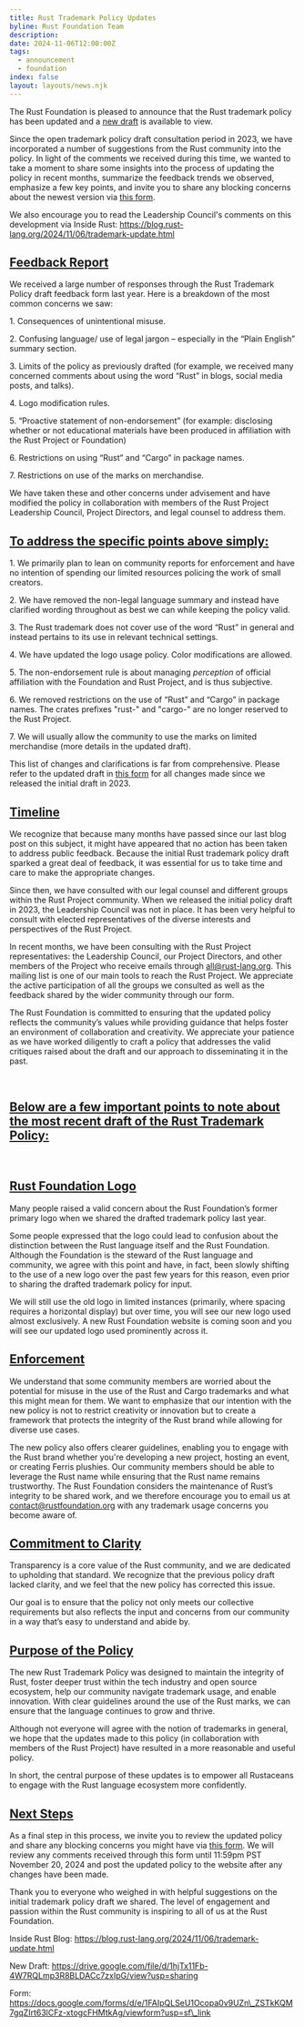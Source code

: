 ```yaml
---
title: Rust Trademark Policy Updates
byline: Rust Foundation Team
description:
date: 2024-11-06T12:00:00Z
tags:
  - announcement
  - foundation
index: false
layout: layouts/news.njk
---
```

The Rust Foundation is pleased to announce that the Rust trademark policy has been updated and a [new draft](https://drive.google.com/file/d/1hjTx11Fb-4W7RQLmp3R8BLDACc7zxIpG/view?usp=sharing) is available to view.

Since the open trademark policy draft consultation period in 2023, we have incorporated a number of suggestions from the Rust community into the policy. In light of the comments we received during this time, we wanted to take a moment to share some insights into the process of updating the policy in recent months, summarize the feedback trends we observed, emphasize a few key points, and invite you to share any blocking concerns about the newest version via [this form](https://docs.google.com/forms/d/e/1FAIpQLSeU1Ocopa0v9UZn_ZSTkKQM7gqZIrt63lCFz-xtogcFHMtkAg/viewform?usp=sf_link).

We also encourage you to read the Leadership Council's comments on this development via Inside Rust: <a href="https://blog.rust-lang.org/2024/11/06/trademark-update.html" title="https://blog.rust-lang.org/2024/11/06/trademark-update.html" target="_blank" rel="noreferrer noopener">https://blog.rust-lang.org/2024/11/06/trademark-update.html</a>

## <u>Feedback Report</u>

We received a large number of responses through the Rust Trademark Policy draft feedback form last year. Here is a breakdown of the most common concerns we saw:

1\. Consequences of unintentional misuse.

2\. Confusing language/ use of legal jargon – especially in the “Plain English” summary section.

3\. Limits of the policy as previously drafted (for example, we received many concerned comments about using the word “Rust” in blogs, social media posts, and talks).

4\. Logo modification rules.

5\. “Proactive statement of non-endorsement” (for example: disclosing whether or not educational materials have been produced in affiliation with the Rust Project or Foundation)

6\. Restrictions on using “Rust” and “Cargo” in package names.

7\. Restrictions on use of the marks on merchandise.

We have taken these and other concerns under advisement and have modified the policy in collaboration with members of the Rust Project Leadership Council, Project Directors, and legal counsel to address them.

## **<u>To address the specific points above simply:</u>**

1\. We primarily plan to lean on community reports for enforcement and have no intention of spending our limited resources policing the work of small creators.

2\. We have removed the non-legal language summary and instead have clarified wording throughout as best we can while keeping the policy valid.

3\. The Rust trademark does not cover use of the word “Rust” in general and instead pertains to its use in relevant technical settings.

4\. We have updated the logo usage policy. Color modifications are allowed.

5\. The non-endorsement rule is about managing *perception* of official affiliation with the Foundation and Rust Project, and is thus subjective.

6\. We removed restrictions on the use of “Rust” and “Cargo” in package names. The crates prefixes "rust-" and "cargo-" are no longer reserved to the Rust Project.

7\. We will usually allow the community to use the marks on limited merchandise (more details in the updated draft).

This list of changes and clarifications is far from comprehensive. Please refer to the updated draft in [this form](https://docs.google.com/forms/d/e/1FAIpQLSeU1Ocopa0v9UZn_ZSTkKQM7gqZIrt63lCFz-xtogcFHMtkAg/viewform) for all changes made since we released the initial draft in 2023.

## **<u>Timeline</u>**

We recognize that because many months have passed since our last blog post on this subject, it might have appeared that no action has been taken to address public feedback. Because the initial Rust trademark policy draft sparked a great deal of feedback, it was essential for us to take time and care to make the appropriate changes.

Since then, we have consulted with our legal counsel and different groups within the Rust Project community. When we released the initial policy draft in 2023, the Leadership Council was not in place. It has been very helpful to consult with elected representatives of the diverse interests and perspectives of the Rust Project.

In recent months, we have been consulting with the Rust Project representatives: the Leadership Council, our Project Directors, and other members of the Project who receive emails through [all@rust-lang.org](mailto:all@rust-lang.org). This mailing list is one of our main tools to reach the Rust Project. We appreciate the active participation of all the groups we consulted as well as the feedback shared by the wider community through our form.

The Rust Foundation is committed to ensuring that the updated policy reflects the community’s values while providing guidance that helps foster an environment of collaboration and creativity. We appreciate your patience as we have worked diligently to craft a policy that addresses the valid critiques raised about the draft and our approach to disseminating it in the past.

&nbsp;

## **<u>Below are a few important points to note about the most recent draft of the Rust Trademark Policy:</u>**

&nbsp;

## **<u>Rust Foundation Logo</u>**

Many people raised a valid concern about the Rust Foundation’s former primary logo when we shared the drafted trademark policy last year.

Some people expressed that the logo could lead to confusion about the distinction between the Rust language itself and the Rust Foundation. Although the Foundation is the steward of the Rust language and community, we agree with this point and have, in fact, been slowly shifting to the use of a new logo over the past few years for this reason, even prior to sharing the drafted trademark policy for input.

We will still use the old logo in limited instances (primarily, where spacing requires a horizontal display) but over time, you will see our new logo used almost exclusively. A new Rust Foundation website is coming soon and you will see our updated logo used prominently across it.

## **<u>Enforcement</u>**

We understand that some community members are worried about the potential for misuse in the use of the Rust and Cargo trademarks and what this might mean for them. We want to emphasize that our intention with the new policy is not to restrict creativity or innovation but to create a framework that protects the integrity of the Rust brand while allowing for diverse use cases.

The new policy also offers clearer guidelines, enabling you to engage with the Rust brand whether you're developing a new project, hosting an event, or creating Ferris plushies. Our community members should be able to leverage the Rust name while ensuring that the Rust name remains trustworthy. The Rust Foundation considers the maintenance of Rust’s integrity to be shared work, and we therefore encourage you to email us at contact@rustfoundation.org with any trademark usage concerns you become aware of.

## **<u>Commitment to Clarity</u>**

Transparency is a core value of the Rust community, and we are dedicated to upholding that standard. We recognize that the previous policy draft lacked clarity, and we feel that the new policy has corrected this issue.

Our goal is to ensure that the policy not only meets our collective requirements but also reflects the input and concerns from our community in a way that’s easy to understand and abide by.

## **<u>Purpose of the Policy</u>**

The new Rust Trademark Policy was designed to maintain the integrity of Rust, foster deeper trust within the tech industry and open source ecosystem, help our community navigate trademark usage, and enable innovation. With clear guidelines around the use of the Rust marks, we can ensure that the language continues to grow and thrive.

Although not everyone will agree with the notion of trademarks in general, we hope that the updates made to this policy (in collaboration with members of the Rust Project) have resulted in a more reasonable and useful policy.

In short, the central purpose of these updates is to empower all Rustaceans to engage with the Rust language ecosystem more confidently.

## **<u>Next Steps</u>**

As a final step in this process, we invite you to review the updated policy and share any blocking concerns you might have via [this form](https://docs.google.com/forms/d/e/1FAIpQLSeU1Ocopa0v9UZn_ZSTkKQM7gqZIrt63lCFz-xtogcFHMtkAg/viewform?usp=sf_link). We will review any comments received through this form until 11:59pm PST November 20, 2024 and post the updated policy to the website after any changes have been made.

Thank you to everyone who weighed in with helpful suggestions on the initial trademark policy draft we shared. The level of engagement and passion within the Rust community is inspiring to all of us at the Rust Foundation.

Inside Rust Blog: <a href="https://blog.rust-lang.org/2024/11/06/trademark-update.html" title="https://blog.rust-lang.org/2024/11/06/trademark-update.html" target="_blank" rel="noreferrer noopener">https://blog.rust-lang.org/2024/11/06/trademark-update.html</a>

New Draft: <u>https://drive.google.com/file/d/1hjTx11Fb-4W7RQLmp3R8BLDACc7zxIpG/view?usp=sharing</u>

Form: https://docs.google.com/forms/d/e/1FAIpQLSeU1Ocopa0v9UZn\_ZSTkKQM7gqZIrt63lCFz-xtogcFHMtkAg/viewform?usp=sf\_link